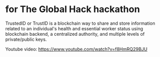 # for The Global Hack hackathon

TrustedID or TrustID is a blockchain way to share and store information related to an individual's health and 
essential worker status using blockchain backend, a centralized authority, and multiple levels of private/public keys.

Youtube video: https://www.youtube.com/watch?v=f8HmRQ29BJU
